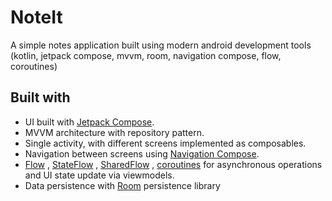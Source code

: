 # NoteIt

A simple notes application built using modern android development tools (kotlin, jetpack compose,
mvvm, room, navigation compose, flow, coroutines)

## Built with

* UI built with [Jetpack Compose](https://developer.android.com/jetpack/compose).
* MVVM architecture with repository pattern.
* Single activity, with different screens implemented as composables.
* Navigation between screens
  using [Navigation Compose](https://developer.android.com/jetpack/compose/navigation).
* [Flow](https://developer.android.com/kotlin/flow)
  , [StateFlow](https://developer.android.com/kotlin/flow/stateflow-and-sharedflow)
  , [SharedFlow](https://developer.android.com/kotlin/flow/stateflow-and-sharedflow)
  , [coroutines](https://developer.android.com/kotlin/coroutines) for asynchronous operations and UI
  state update via viewmodels.
* Data persistence with [Room](https://developer.android.com/jetpack/androidx/releases/room)
  persistence library